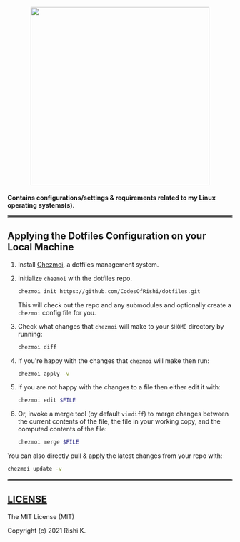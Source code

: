 <h1 align="center">
	<br>
	<img src="https://i.imgur.com/QQcV4sJ.png" width="400" height="400">
	<br>
</h1>

**Contains configurations/settings & requirements related to my Linux operating systems(s).**

<hr style="border:2px solid gray"> </hr>

## Applying the Dotfiles Configuration on your Local Machine

1. Install [Chezmoi](https://github.com/twpayne/chezmoi), a dotfiles management system.

2. Initialize `chezmoi` with the dotfiles repo.

   ```bash
   chezmoi init https://github.com/CodesOfRishi/dotfiles.git
   ```
   This will check out the repo and any submodules and optionally create a `chezmoi` config file for you.

3. Check what changes that `chezmoi` will make to your `$HOME` directory by running:

   ```bash
   chezmoi diff
   ```

4. If you're happy with the changes that `chezmoi` will make then run:

   ```bash
   chezmoi apply -v
   ```

5. If you are not happy with the changes to a file then either edit it with:

   ```bash
   chezmoi edit $FILE
   ```

6. Or, invoke a merge tool (by default `vimdiff`) to merge changes between the current contents of the file, the file in your working copy, and the computed contents of the file:

   ```bash
   chezmoi merge $FILE
   ```

You can also directly pull & apply the latest changes from your repo with:

```bash
chezmoi update -v
```

<hr style="border:2px solid gray"> </hr>



## [LICENSE](https://github.com/CodesOfRishi/linux-gnu-conf/blob/main/LICENSE)

The MIT License (MIT)

Copyright (c) 2021 Rishi K.
